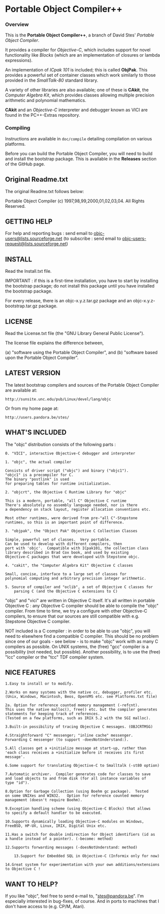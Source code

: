# Portable Object Compiler++ #

### Overview ###

This is the **Portable Object Compiler++**, a branch of David Stes' *Portable
Object Compiler*.

It provides a compiler for *Objective-C*, which includes support for novel
functionality like *Blocks* (which are an implementation of closures or lambda
expressions).

An implementation of *ICpak 101* is included; this is called **ObjPak**. This
provides a powerful set of container classes which work similarly to those
provided in the *SmallTalk-80* standard library.

A variety of other libraries are also available; one of these is **CAkit**, the
*Computer Algebra Kit*, which provides classes allowing multiple precision
arithmetic and polynomial mathematics.

**CAkit** and an *Objective-C* interpreter and debugger known as VICI are found
in the PC++-Extras repository.

### Compiling ###

Instructions are available in `doc/compile` detailing compilation on various
platforms.

Before you can build the Portable Object Compiler, you will need to build and
install the bootstrap package. This is available in the **Releases** section of
the GitHub page.


## Original Readme.txt ##

The original Readme.txt follows below:


Portable Object Compiler (c) 1997,98,99,2000,01,02,03,04.  All Rights Reserved.


GETTING HELP
------------

For help and reporting bugs : send email to objc-users@lists.sourceforge.net
(to subscribe : send email to objc-users-request@lists.sourceforge.net)

INSTALL
-------

Read the Install.txt file.

IMPORTANT : if this is a first-time installation, you have to start by installing the bootstrap package; do not install this package until you have installed the bootstrap package.

For every release, there is an objc-x.y.z.tar.gz package and an objc-x.y.z-bootstrap.tar.gz package.

LICENSE
-------

Read the License.txt file (the "GNU Library General Public License").

The license file explains the difference between,

 (a) "software using the Portable Object Compiler", and 
 (b) "software based upon the Portable Object Compiler".


LATEST VERSION
--------------

The latest bootstrap compilers and sources of the Portable Object Compiler
are available at:

	http://sunsite.unc.edu/pub/Linux/devel/lang/objc

Or from my home page at:

	http://users.pandora.be/stes/

WHAT'S INCLUDED
---------------

The "objc" distribution consists of the following parts :

	0. "VICI", interactive Objective-C debugger and interpreter

	1. "objc", the actual compiler

	Consists of driver script ("objc") and binary ("objc1").
	"objc1" is a precompiler for C.
	The binary "postlink" is used
	for preparing tables for runtime initialization.

	2. "objcrt", the Objective C Runtime Library for "objc"

	This is a modern, portable, "all C" Objective C runtime
	There's absolutely no assembly language needed, nor is there
	a dependency on stack layout, register allocation conventions etc.

	Most other runtimes, were derived from pre-"all C"-Stepstone 
	runtimes, so this is an important point of difference.

	3. "objpak", the "Object Pak" Objective C Collection Classes

	Simple, powerful set of classes.  Very portable.
	Can be used to develop with different compilers, then
	port with 'objc'.  Compatible with ICpak101, the collection class
	library described in Brad Cox book, and used by existing
	Objective-C packages that were developed with Stepstone objc.

	4. "cakit", the "Computer Algebra Kit" Objective C classes

	Small, concise, interface to a large set of classes for
	polynomial computing and arbitrary precision integer arithmetic.

	5. Source of compiler and "oclib", a set of Objective C classes for
        parsing C (and the Objective C extensions to C)
  
"objc" and "vici" are written in Objective C itself.  It's all
written in portable Objective C : any Objective C compiler
should be able to compile the "objc" compiler.  From time to time,
we try a configure with other Objective-C compilers, to ensure that our
sources are still compatible with e.g. Stepstone Objective C compiler.

NOT included is a C compiler : in order to be able to use "objc", you will
need to elsewhere find a compatible C compiler.  This should be no problem
since one of our goals - see below - is to make "objc" work with as many C
compilers as possible.  On UNIX systems, the (free) "gcc" compiler is a
possibility (not needed, but possible).  Another possibility, is to use
the (free) "lcc" compiler or the "tcc" TDF compiler system.


NICE FEATURES
-------------

	1.Easy to install or to modify.

	2.Works on many systems with the native cc, debugger, profiler etc.
	(Unix, Windows, Macintosh, Beos, OpenVMS etc. see Platforms.txt file)

	2a. Option for reference counted memory management (-refcnt).
	This uses the native malloc(), free() etc. but the compiler generates
	statements for keeping track of references.
	(Tested on a few platforms, such as IRIX 5.2 with the SGI malloc).

	3.Built-in possibility of tracing Objective C messages. (OBJCRTMSG)

	4.Straightforward "C" messenger; "inline cache" messenger.
	Forwarding C messenger (to support -doesNotUnderstand:).
	
	5.All classes get a +initialize message at start-up, rather than
	'each class receives a +initialize before it receives its first
	message'.

	6.Some support for translating Objective-C to Smalltalk (-st80 option)

	7.Automatic archiver.  Compiler generates code for classes to save
	and load objects to and from disk (for all instance variables of
	type "id").

	8.Option for Garbage Collection (using Boehm gc package).  Tested
	on some UNIXes and WIN32.   Option for reference counted memory
	management (doesn't require Boehm).

	9.Exception handling scheme (using Objective-C Blocks) that allows
	to specify a default handler to be executed.

	10.Supports dynamically loading Objective-C modules on Windows,
	FreeBSD, HP-UX, Linux, IRIX, Digital Unix etc.

	11.Has a switch for double indirection for Object identifiers (id as
	a handle instead of a pointer). (-become: method)

	12.Supports forwarding messages (-doesNotUnderstand: method)

        13.Support for Embedded SQL in Objective-C (Informix only for now)  

	14.Great system for experimentation with your own additions/extensions
	to Objective C !


WANT TO HELP?
-------------

If you like "objc", feel free to send e-mail to, "stes@pandora.be".
I'm especially interested in bug-fixes, of course.  And in ports
to machines that I don't have access to (e.g. CP/M, Atari).

